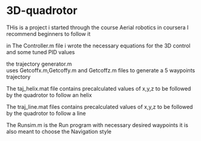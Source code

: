 # 3D-quadrotor
THis is a project i started through the course Aerial robotics in coursera
I recommend beginners to follow it


in The Controller.m file 
i wrote the necessary equations for the 3D control 
and some tuned PID values 


the trajectory generator.m  
uses Getcoffx.m,Getcoffy.m and 
Getcoffz.m files to generate 
a 5 waypoints trajectory



The taj_helix.mat file contains precalculated 
values of x,y,z to be followed 
by the quadrotor
to follow an 
helix


The traj_line.mat files contains precalculated 
values of x,y,z to be followed 
by the quadrotor
to follow a
line

The Runsim.m is the 
Run program with necessary desired waypoints
it is also meant to choose the Navigation 
style
